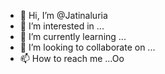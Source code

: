 - 👋 Hi, I’m @Jatinaluria
- 👀 I’m interested in ...
- 🌱 I’m currently learning ...
- 💞️ I’m looking to collaborate on ...
- 📫 How to reach me ...Oo

<!---
Jatinaluria/Jatinaluria is a ✨ special ✨ repository because its `README.md` (this file) appears on your GitHub profile.
You can click the Preview link to take a look at your changes.
--->
